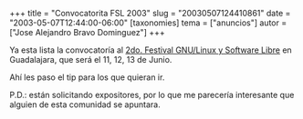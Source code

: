 +++
title = "Convocatorita FSL 2003"
slug = "20030507124410861"
date = "2003-05-07T12:44:00-06:00"
[taxonomies]
tema = ["anuncios"]
autor = ["Jose Alejandro Bravo Dominguez"]
+++

Ya esta lista la convocatoría al [2do. Festival GNU/Linux y Software
Libre](http://estudiantes.udg.mx/linux) en Guadalajara, que será el 11,
12, 13 de Junio.

Ahí les paso el tip para los que quieran ir.

P.D.: están solicitando expositores, por lo que me parecería interesante
que alguien de esta comunidad se apuntara.

